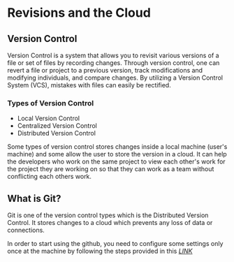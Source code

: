 # Revisions and the Cloud

## Version Control

Version Control is a system that allows you to revisit various versions of a file or set of files by recording changes. Through version control, one can revert a file or project to a previous version, track modifications and modifying individuals, and compare changes. By utilizing a Version Control System (VCS), mistakes with files can easily be rectified.

### Types of Version Control

* Local Version Control
* Centralized Version Control
* Distributed Version Control

Some types of version control stores changes inside a local machine (user's machine) and some allow the user to store the version in a cloud.
It can help the developers who work on the same project to view each other's work for the project they are working on so that they can work as a team without conflicting each others work.

## What is Git?

Git is one of the version control types which is the Distributed Version Control.
It stores changes to a cloud which prevents any loss of data or connections.

In order to start using the github, you need to configure some settings only once at the machine by following the steps provided in this [_LINK_](https://blog.udemy.com/git-tutorial-a-comprehensive-guide/)
